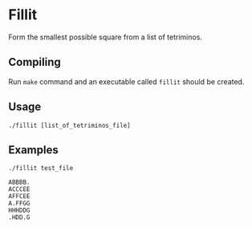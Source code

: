 # Fillit
Form the smallest possible square from a list of tetriminos.

## Compiling
Run `make` command and an executable called `fillit` should be created.

## Usage
`./fillit [list_of_tetriminos_file]`

## Examples

```
./fillit test_file

ABBBB.
ACCCEE
AFFCEE
A.FFGG
HHHDDG
.HDD.G

```
